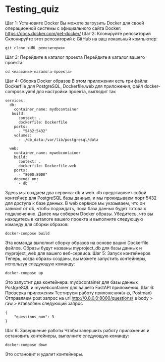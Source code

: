 # Testing_quiz
Шаг 1: Установите Docker
Вы можете загрузить Docker для своей операционной системы с официального сайта Docker: https://docs.docker.com/get-docker/
Шаг 2: Клонируйте репозиторий
Склонируйте этот репозиторий с GitHub на ваш локальный компьютер:
```
git clone <URL репозитория>
``` 
Шаг 3: Перейдите в каталог проекта
Перейдите в каталог вашего проекта:
```
cd <название-каталога-проекта>
``` 
Шаг 4: Сборка Docker образов
В этом приложении есть три файла: Dockerfile для PostgreSQL, Dockerfile.web для приложения, файл docker-compose.yaml для настройки проекта, выглядит так
```
services:
  db:
    container_name: mydbcontainer
   build:
      context: .
      dockerfile: Dockerfile
    ports:
      - "5432:5432"
    volumes:
      - ./db_data:/var/lib/postgresql/data

  web:
    container_name: mywebcontainer
    build:
      context: .
      dockerfile: Dockerfile.web
    ports:
      - "8000:8000"
    depends_on:
      - db
```
Здесь мы создаем два сервиса: db и web. db представляет собой контейнер для PostgreSQL базы данных, и мы прокидываем порт 5432 для доступа к базе данных. 
В web сервисе мы указываем, что он зависит от db, чтобы подождать, пока база данных будет готова к подключению.
Далее мы соберем Docker образы. Убедитесь, что вы находитесь в каталоге вашего проекта и выполните следующую команду для сборки образов:
```
docker-compose build
``` 
Эта команда выполнит сборку образов на основе ваших Dockerfile файлов. Образы будут названы myproject_db для базы данных и myproject_web для вашего веб-сервиса.
Шаг 5: Запуск контейнеров
Теперь, когда образы созданы, вы можете запустить контейнеры, используя следующую команду:
```
docker-compose up
``` 
Это запустит два контейнера: mydbcontainer для базы данных PostgreSQL и mywebcontainer для вашего FastAPI приложения.
Шаг 6: Проверка приложения
Тестируем работу приложения(н-р, Postman)
Отправляем post запрос на url http://0.0.0.0:8000/questions/
в body > raw > втаявляем следующий запрос 
```
{
    "questions_num": 3
}
```
Шаг 6: Завершение работы
Чтобы завершить работу приложения и остановить контейнеры, выполните следующую команду:
```
docker-compose down
```
Это остановит и удалит контейнеры.
